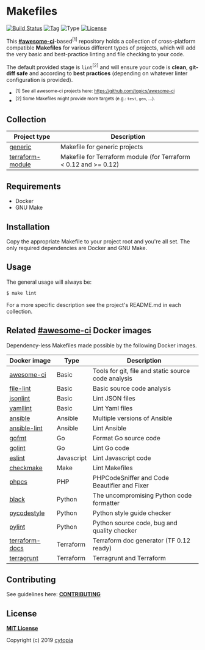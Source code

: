 # Makefiles

[![Build Status](https://travis-ci.com/cytopia/makefiles.svg?branch=master)](https://travis-ci.com/cytopia/makefiles)
[![Tag](https://img.shields.io/github/tag/cytopia/makefiles.svg)](https://github.com/cytopia/makefiles/releases)
![Type](https://img.shields.io/badge/type-Makefile-red.svg)
[![License](https://img.shields.io/badge/license-MIT-%233DA639.svg)](https://opensource.org/licenses/MIT)

This **[#awesome-ci](https://github.com/topics/awesome-ci)**-based<sup>[1]</sup> repository holds a collection of cross-platform compatible **Makefiles** for various different types
of projects, which will add the very basic and best-practice linting and file checking to your code.

The default provided stage is `lint`<sup>[2]</sup> and will ensure your code is **clean**, **git-diff
safe** and according to **best practices** (depending on whatever linter configuration is provided).

* <sup>[1] See all awesome-ci projects here: https://github.com/topics/awesome-ci</sup>
* <sup>[2] Some Makefiles might provide more targets (e.g.: `test`, `gen`, ...).</sup>


## Collection

| Project type | Description |
|--------------|-------------|
| [generic](generic) | Makefile for generic projects |
| [terraform-module](terraform-module) | Makefile for Terraform module (for Terraform < 0.12 and >= 0.12) |


## Requirements

* Docker
* GNU Make


## Installation

Copy the appropriate Makefile to your project root and you're all set. The only required
dependencies are Docker and GNU Make.


## Usage
The general usage will always be:
```bash
$ make lint
```

For a more specific description see the project's README.md in each collection.


## Related [#awesome-ci](https://github.com/topics/awesome-ci) Docker images

Dependency-less Makefiles made possible by the following Docker images.

| Docker image | Type | Description |
|--------------|------|-------------|
| [awesome-ci](https://github.com/cytopia/awesome-ci) | Basic | Tools for git, file and static source code analysis |
| [file-lint](https://github.com/cytopia/docker-file-lint) | Basic | Basic source code analysis |
| [jsonlint](https://github.com/cytopia/docker-jsonlint) | Basic | Lint JSON files |
| [yamllint](https://github.com/cytopia/docker-yamllint) | Basic | Lint Yaml files |
| [ansible](https://github.com/cytopia/docker-ansible) | Ansible | Multiple versions of Ansible |
| [ansible-lint](https://github.com/cytopia/docker-ansible-lint) | Ansible | Lint  Ansible |
| [gofmt](https://github.com/cytopia/docker-gofmt) | Go | Format Go source code |
| [golint](https://github.com/cytopia/docker-golint) | Go | Lint Go code |
| [eslint](https://github.com/cytopia/docker-eslint) | Javascript | Lint Javascript code |
| [checkmake](https://github.com/cytopia/docker-checkmake) | Make | Lint Makefiles |
| [phpcs](https://github.com/cytopia/docker-phpcs) | PHP | PHPCodeSniffer and Code Beautifier and Fixer |
| [black](https://github.com/cytopia/docker-black) | Python | The uncompromising Python code formatter |
| [pycodestyle](https://github.com/cytopia/docker-pycodestyle) | Python | Python style guide checker |
| [pylint](https://github.com/cytopia/docker-pylint) | Python | Python source code, bug and quality checker |
| [terraform-docs](https://github.com/cytopia/docker-terraform-docs) | Terraform | Terraform doc generator (TF 0.12 ready) |
| [terragrunt](https://github.com/cytopia/docker-terragrunt) | Terraform | Terragrunt and Terraform |


## Contributing

See guidelines here: **[CONTRIBUTING](CONTRIBUTING.md)**


## License

**[MIT License](LICENSE)**

Copyright (c) 2019 [cytopia](https://github.com/cytopia)
